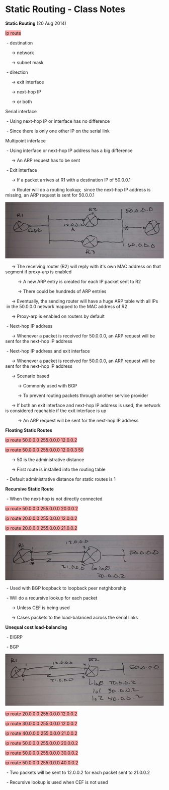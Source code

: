 # Static Routing - Class Notes

**Static Routing** (20 Aug 2014)

<span style="background-color: #ffaaaa">ip route <destination> <direction></span>

 - destination

     -> network

     -> subnet mask

 - direction

     -> exit interface

     -> next-hop IP

     -> or both

Serial interface

 - Using next-hop IP or interface has no difference

 - Since there is only one other IP on the serial link

Multipoint interface

 - Using interface or next-hop IP address has a big difference

     -> An ARP request has to be sent

 - Exit interface

     -> If a packet arrives at R1 with a destination IP of 50.0.0.1

     -> Router will do a routing lookup;  since the next-hop IP address is missing, an ARP request is sent for 50.0.0.1

![20141114_174252-1.jpeg](image/20141114_174252-1.jpeg)

     -> The receiving router (R2) will reply with it's own MAC address on that segment if proxy-arp is enabled

          -> A new ARP entry is created for each IP packet sent to R2

          -> There could be hundreds of ARP entries

     -> Eventually, the sending router will have a huge ARP table with all IPs  in the 50.0.0.0 network mapped to the MAC address of R2

     -> Proxy-arp is enabled on routers by default

 - Next-hop IP address

     -> Whenever a packet is received for 50.0.0.0, an ARP request will be sent for the next-hop IP address

 - Next-hop IP address and exit interface

     -> Whenever a packet is received for 50.0.0.0, an ARP request will be sent for the next-hop IP address

     -> Scenario based

          -> Commonly used with BGP

          -> To prevent routing packets through another service provider

     -> If both an exit interface and next-hop IP address is used, the network is considered reachable if the exit interface is up

          -> An ARP request will be sent for the next-hop IP address

**Floating Static Routes**

<span style="background-color: #ffaaaa">ip route 50.0.0.0 255.0.0.0 12.0.0.2</span>

<span style="background-color: #ffaaaa">ip route 50.0.0.0 255.0.0.0 12.0.0.3 50</span>

     -> 50 is the administrative distance

     -> First route is installed into the routing table

 - Default administrative distance for static routes is 1

**Recursive Static Route**

 - When the next-hop is not directly connected

<span style="background-color: #ffaaaa">ip route 50.0.0.0 255.0.0.0 20.0.0.2</span>

<span style="background-color: #ffaaaa">ip route 20.0.0.0 255.0.0.0 12.0.0.2</span>

<span style="background-color: #ffaaaa">ip route 20.0.0.0 255.0.0.0 21.0.0.2</span>

![20141114_174310-1.jpeg](image/20141114_174310-1.jpeg)

 - Used with BGP loopback to loopback peer netghborship

 - Will do a recursive lookup for each packet

     -> Unless CEF is being used

     -> Cases packets to the load-balanced across the serial links

**Unequal cost load-balancing**

 - EIGRP

 - BGP

![20141114_174316-1.jpeg](image/20141114_174316-1.jpeg)

<span style="background-color: #ffaaaa">ip route 20.0.0.0 255.0.0.0 12.0.0.2</span>

<span style="background-color: #ffaaaa">ip route 30.0.0.0 255.0.0.0 12.0.0.2</span>

<span style="background-color: #ffaaaa">ip route 40.0.0.0 255.0.0.0 21.0.0.2</span>

<span style="background-color: #ffaaaa">

</span>

<span style="background-color: #ffaaaa">ip route 50.0.0.0 255.0.0.0 20.0.0.2</span>

<span style="background-color: #ffaaaa">ip route 50.0.0.0 255.0.0.0 30.0.0.2</span>

<span style="background-color: #ffaaaa">ip route 50.0.0.0 255.0.0.0 40.0.0.2</span>

 - Two packets will be sent to 12.0.0.2 for each packet sent to 21.0.0.2

 - Recursive lookup is used when CEF is not used
